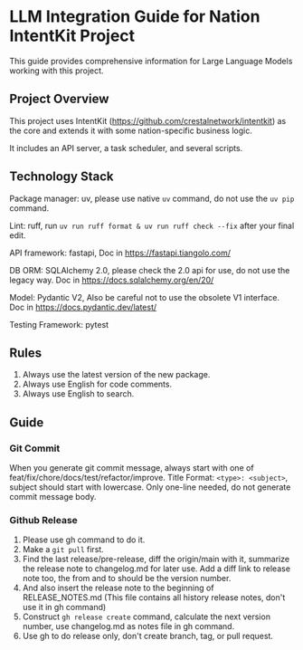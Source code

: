 # LLM Integration Guide for Nation IntentKit Project

This guide provides comprehensive information for Large Language Models working with this project.

## Project Overview

This project uses IntentKit (https://github.com/crestalnetwork/intentkit) as the core and extends it with some nation-specific business logic.

It includes an API server, a task scheduler, and several scripts.

## Technology Stack

Package manager: uv, please use native `uv` command, do not use the `uv pip` command.

Lint: ruff, run `uv run ruff format & uv run ruff check --fix` after your final edit.

API framework: fastapi, Doc in https://fastapi.tiangolo.com/

DB ORM: SQLAlchemy 2.0, please check the 2.0 api for use, do not use the legacy way.
Doc in https://docs.sqlalchemy.org/en/20/

Model: Pydantic V2, Also be careful not to use the obsolete V1 interface.
Doc in https://docs.pydantic.dev/latest/

Testing Framework: pytest

## Rules

1. Always use the latest version of the new package.
2. Always use English for code comments.
3. Always use English to search.

## Guide

### Git Commit
When you generate git commit message, always start with one of feat/fix/chore/docs/test/refactor/improve. Title Format: `<type>: <subject>`, subject should start with lowercase. Only one-line needed, do not generate commit message body.

### Github Release
1. Please use gh command to do it.
2. Make a `git pull` first.
3. Find the last release/pre-release, diff the origin/main with it, summarize the release note to changelog.md for later use. Add a diff link to release note too, the from and to should be the version number.
4. And also insert the release note to the beginning of RELEASE_NOTES.md (This file contains all history release notes, don't use it in gh command)
5. Construct `gh release create` command, calculate the next version number, use changelog.md as notes file in gh command.
6. Use gh to do release only, don't create branch, tag, or pull request.
